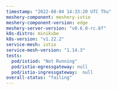 ```yaml
---
timestamp: "2022-08-04 14:33:20 UTC Thu"
meshery-component: meshery-istio
meshery-component-version: edge
meshery-server-version: "v0.6.0-rc.6f"
k8s-distro: minikube
k8s-version: "v1.22.2"
service-mesh: istio
service-mesh-version: "1.14.3"
tests:
  pod/istiod: "Not Running"
  pod/istio-egressgateway: null
  pod/istio-ingressgateway:  null
overall-status: "failing"
---
```

